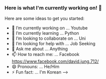 ### Here is what I'm currently working on! 👋



Here are some ideas to get you started:

- 🔭 I’m currently working on ... Youtube
- 🌱 I’m currently learning ... Python
- 👯 I’m looking to collaborate on ...  Uni
- 🤔 I’m looking for help with ... Job Seeking
- 💬 Ask me about ... Anything
- 📫 How to reach me: ... Facebook https://www.facebook.com/david.jung.712/
- 😄 Pronouns: ... He/Him
- ⚡ Fun fact: ... I'm Korean
-->
